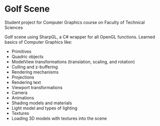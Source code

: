 # Golf Scene
Student project for Computer Graphics course on Faculty of Technical Sciences

Golf scene using SharpGL, a C# wrapper for all OpenGL functions.
Learned basics of Computer Graphics like:
- Primitives
- Quadric objects
- ModelView transformations (translation, scaling, and rotation)
- Culling and z-buffering
- Rendering mechanisms
- Projections
- Rendering text
- Viewport transformations
- Camera
- Animations
- Shading models and materials
- Light model and types of lighting
- Textures
- Loading 3D models with textures into the scene
